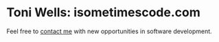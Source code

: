 # Toni Wells: isometimescode.com

Feel free to [contact me](http://goo.gl/forms/S00I8L8d1P) with new opportunities in software development.